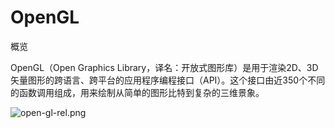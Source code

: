 # OpenGL

概览

OpenGL（Open Graphics Library，译名：开放式图形库）是用于渲染2D、3D矢量图形的跨语言、跨平台的应用程序编程接口（API）。这个接口由近350个不同的函数调用组成，用来绘制从简单的图形比特到复杂的三维景象。

![open-gl-rel.png](image/open-gl-rel.png)

